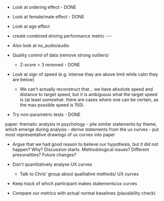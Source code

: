 - Look at ordering effect - DONE
- Look at female/male effect - DONE
- Look at age effect 
- create combined driving performance metric ---
- Also look at no_audio/audio
- Quality control of data (remove strong outliers)
    - Z-score > 3 removed - DONE

- Look at sign of speed (e.g. intense they are above limit while calm they are below)
    - We can't actually reconstruct that... we have absolute speed and distance to target speed, but it is ambiguous what the target speed is
     (at least somewhat. there are cases where one can be certain, as the max possible speed is 150).

- Try non-parametric tests - DONE


paper: thematic analysis in psychology
    - pile similar statements by theme, which emerge during analysis
    - derive statements from the ux curves
    - put most representative drawings of ux curves into paper
- Argue that we had good reason to believe our hypothesis, but it did not happen? Why? Discussion starts. Methodological issues? Different presonalities? Future changes?




- Don't quantitatively analyse UX curves
    - Talk to Chris' group about qualitative methods/ UX curves

- Keep track of which participant makes statements/ux curves

- Compare our metrics with actual normal baselines (plausibility check)

